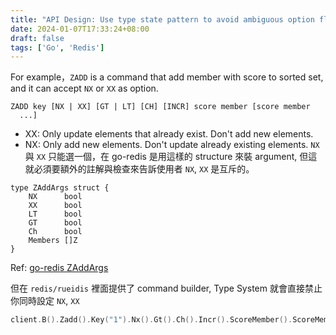 ```yaml
---
title: "API Design: Use type state pattern to avoid ambiguous option flags"
date: 2024-01-07T17:33:24+08:00
draft: false
tags: ['Go', 'Redis']
---
```


For example，`ZADD` is a command that add member with score to sorted set, and it can accept `NX` or `XX` as option.

```
ZADD key [NX | XX] [GT | LT] [CH] [INCR] score member [score member
  ...]
```

* XX: Only update elements that already exist. Don't add new elements.
* NX: Only add new elements. Don't update already existing elements.
`NX` 與 `XX` 只能選一個，在 go-redis 是用這樣的 structure 來裝 argument, 但這就必須要額外的註解與檢查來告訴使用者 `NX`, `XX` 是互斥的。

```
type ZAddArgs struct {
	NX      bool
	XX      bool
	LT      bool
	GT      bool
	Ch      bool
	Members []Z
}
```

Ref: [go-redis ZAddArgs](https://pkg.go.dev/github.com/redis/go-redis/v9#ZAddArgs)

但在 `redis/rueidis` 裡面提供了 command builder, 
Type System 就會直接禁止你同時設定 `NX`, `XX`

```go
client.B().Zadd().Key("1").Nx().Gt().Ch().Incr().ScoreMember().ScoreMember(1, "1").ScoreMember(1, "1").Build()
```

